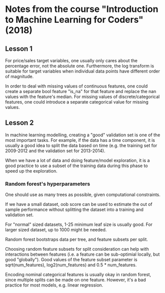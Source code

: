 # Notes from the course "Introduction to Machine Learning for Coders" (2018)

## Lesson 1

For price/sales target variables, one usually only cares about the percentage error, not the absolute one. Furthermore, the log transform is suitable for target variables when individual data points have different order of magnitude.

In order to deal with missing values of continuous features, one could create a separate bool feature "is_na" for that feature and replace the nan values with the feature's median. For missing values of discrete/categorical features, one could introduce a separate categorical value for missing values.

## Lesson 2

In machine learning modelling, creating a "good" validation set is one of the most important tasks. For example, if the data has a time component, it is usually a good idea to split the data based on time (e.g. the training set for 2009-2012 and the validation set for 2013-2014).

When we have a lot of data and doing feature/model exploration, it is a good practice to use a subset of the training data during this phase to speed up the exploration.

### Random forest's hyperparameters

One should use as many trees as possible, given computational constraints.

If we have a small dataset, oob score can be used to estimate the out of sample performance without splitting the dataset into a training and validation set.

For "normal" sized datasets, 1-25 minimum leaf size is usually good. For larger sized dataset, up to 1000 might be needed.

Random forest bootstraps data per tree, and feature subsets per split.

Choosing random feature subsets for split consideration can help with interactions between features (i.e. a feature can be sub-optimial locally, but good "globally"). Good values of the feature subset parameter is sqrt(num_features), log2(num_features) and 0.5 * num_features.

Encoding nominal categorical features is usually okay in random forest, since multiple splits can be made on one feature. However, it's a bad practice for most models, e.g. linear regression.